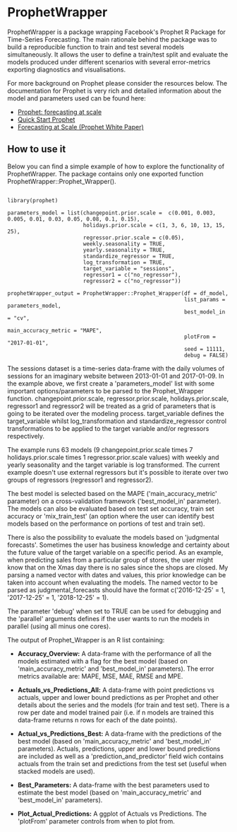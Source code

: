 # ProphetWrapper
ProphetWrapper is a package wrapping Facebook's Prophet R Package for Time-Series Forecasting. The main rationale behind the package was to build a reproducible function to train and test several models simultaneously. It allows the user to define a train/test split and evaluate the models produced under different scenarios with several error-metrics exporting diagnostics and visualisations.

For more background on Prophet please consider the resources below. The documentation for Prophet is very rich and detailed information about the model and parameters used can be found here:

- [Prophet: forecasting at scale](https://research.fb.com/prophet-forecasting-at-scale/ "Prophet: forecasting at scale")
- [Quick Start Prophet](https://facebook.github.io/prophet/docs/quick_start.html "Quick Start Prophet")
- [Forecasting at Scale (Prophet White Paper)](https://peerj.com/preprints/3190/ "Forecasting at Scale (Prophet White Paper)")


## How to use it

Below you can find a simple example of how to explore the functionality of ProphetWrapper. The package contains only one exported function ProphetWrapper::Prophet_Wrapper().


```{r eval=FALSE}

library(prophet)

parameters_model = list(changepoint.prior.scale =  c(0.001, 0.003, 0.005, 0.01, 0.03, 0.05, 0.08, 0.1, 0.15),
                        holidays.prior.scale = c(1, 3, 6, 10, 13, 15, 25),
                        regressor.prior.scale = c(0.05),
                        weekly.seasonality = TRUE,
                        yearly.seasonality = TRUE,
                        standardize_regressor = TRUE,
                        log_transformation = TRUE,
                        target_variable = "sessions",
                        regressor1 = c("no_regressor"),
                        regressor2 = c("no_regressor"))

prophetWrapper_output = ProphetWrapper::Prophet_Wrapper(df = df_model,
                                                        list_params = parameters_model,
                                                        best_model_in = "cv",
                                                        main_accuracy_metric = "MAPE",
                                                        plotFrom = "2017-01-01",
                                                        seed = 11111,
                                                        debug = FALSE)
```

The sessions dataset is a time-series data-frame with the daily volumes of sessions for an imaginary website between 2013-01-01 and 2017-01-09.
In the example above, we first create a 'parameters_model' list with some important options/parameters to be parsed to the Prophet_Wrapper function. changepoint.prior.scale, regressor.prior.scale, holidays.prior.scale, regressor1 and regressor2 will be treated as a grid of parameters that is going to be iterated over the modeling process. target_variable defines the target_variable whilst log_transformation and standardize_regressor control transformations to be applied to the target variable and/or regressors respectively.

The example runs 63 models (9 changepoint.prior.scale times 7 holidays.prior.scale times 1 regressor.prior.scale values) with weekly and yearly seasonality and the target variable is log transformed. The current example doesn't use external regressors but it's possible to iterate over two groups of regressors (regressor1 and regressor2).

The best model is selected based on the MAPE ('main_accuracy_metric' parameter) on a cross-validation framework ('best_model_in' parameter). The models can also be evaluated based on test set accuracy, train set accuracy or 'mix_train_test' (an option where the user can identify best models based on the performance on portions of test and train set).

There is also the possibility to evaluate the models based on 'judgmental forecasts'. Sometimes the user has business knowledge and certainty about the future value of the target variable on a specific period. As an example, when predicting sales from a particular group of stores, the user might know that on the Xmas day there is no sales since the shops are closed. My parsing a named vector with dates and values, this prior knowledge can be taken into account when evaluating the models. The named vector to be parsed as judgmental_forecasts should have the format c('2016-12-25' = 1,  '2017-12-25' = 1, '2018-12-25' = 1).

The parameter 'debug' when set to TRUE can be used for debugging and the 'parallel' arguments defines if the user wants to run the models in parallel (using all minus one cores).


The output of Prophet_Wrapper is an R list containing:

- **Accuracy_Overview:** A data-frame with the performance of all the models estimated with a flag for the best model (based on 'main_accuracy_metric' and 'best_model_in' parameters). The error metrics available are: MAPE, MSE, MAE, RMSE and MPE.

- **Actuals_vs_Predictions_All:** A data-frame with point predictions vs actuals, upper and lower bound predictions as per Prophet and other details about the series and the models (for train and test set). There is a row per date and model trained pair (i.e. if n models are trained this data-frame returns n rows for each of the date points).

- **Actual_vs_Predictions_Best:** A data-frame with the predictions of the best model (based on 'main_accuracy_metric' and 'best_model_in' parameters). Actuals, predictions, upper and lower bound predictions are included as well as a 'prediction_and_predictor' field wich contains actuals from the train set and predictions from the test set (useful when stacked models are used). 

- **Best_Parameters:** A data-frame with the best parameters used to estimate the best model (based on 'main_accuracy_metric' and 'best_model_in' parameters).

- **Plot_Actual_Predictions:** A ggplot of Actuals vs Predictions. The 'plotFrom' parameter controls from when to plot from.


